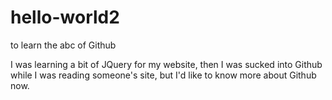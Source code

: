# hello-world2
to learn the abc of Github

I was learning a bit of JQuery for my website, then I was sucked into Github while I was reading someone's site, but
I'd like to know more about Github now.
